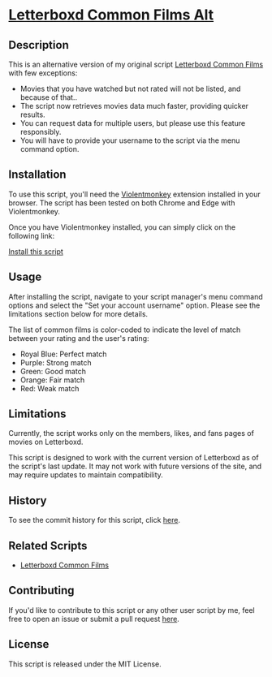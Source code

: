 # [Letterboxd Common Films Alt](https://github.com/JenieX/user-js/tree/main/src/user-js/lb-common-films-alt)

## Description

This is an alternative version of my original script [Letterboxd Common Films](https://github.com/JenieX/user-js/tree/main/src/user-js/lb-common-films) with few exceptions:

- Movies that you have watched but not rated will not be listed, and because of that..
- The script now retrieves movies data much faster, providing quicker results.
- You can request data for multiple users, but please use this feature responsibly.
- You will have to provide your username to the script via the menu command option.

## Installation

To use this script, you'll need the [Violentmonkey](https://violentmonkey.github.io) extension installed in your browser. The script has been tested on both Chrome and Edge with Violentmonkey.

Once you have Violentmonkey installed, you can simply click on the following link:

[Install this script](https://github.com/JenieX/user-js/raw/main/dist/lb-common-films-alt/lb-common-films-alt.user.js)

## Usage

After installing the script, navigate to your script manager's menu command options and select the "Set your account username" option. Please see the limitations section below for more details.

The list of common films is color-coded to indicate the level of match between your rating and the user's rating:

- Royal Blue: Perfect match
- Purple: Strong match
- Green: Good match
- Orange: Fair match
- Red: Weak match

## Limitations

Currently, the script works only on the members, likes, and fans pages of movies on Letterboxd.

This script is designed to work with the current version of Letterboxd as of the script's last update. It may not work with future versions of the site, and may require updates to maintain compatibility.

## History

To see the commit history for this script, click [here](https://github.com/JenieX/user-js/commits/main?path=src/user-js/lb-common-films-alt).

## Related Scripts

- [Letterboxd Common Films](https://github.com/JenieX/user-js/tree/main/src/user-js/lb-common-films)

## Contributing

If you'd like to contribute to this script or any other user script by me, feel free to open an issue or submit a pull request [here](https://github.com/JenieX/user-js/issues).

## License

This script is released under the MIT License.
